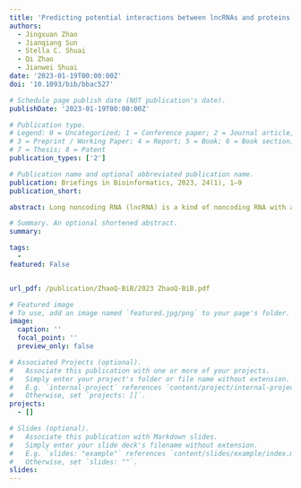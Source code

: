 ```yaml
---
title: 'Predicting potential interactions between lncRNAs and proteins via combined graph auto-encoder methods'
authors:
  - Jingxuan Zhao
  - Jianqiang Sun
  - Stella C. Shuai
  - Qi Zhao
  - Jianwei Shuai
date: '2023-01-19T00:00:00Z'
doi: '10.1093/bib/bbac527'

# Schedule page publish date (NOT publication's date).
publishDate: '2023-01-19T00:00:00Z'

# Publication type.
# Legend: 0 = Uncategorized; 1 = Conference paper; 2 = Journal article;
# 3 = Preprint / Working Paper; 4 = Report; 5 = Book; 6 = Book section;
# 7 = Thesis; 8 = Patent
publication_types: ['2']

# Publication name and optional abbreviated publication name.
publication: Briefings in Bioinformatics, 2023, 24(1), 1–9
publication_short: 

abstract: Long noncoding RNA (lncRNA) is a kind of noncoding RNA with a length of more than 200 nucleotide units. Numerous research studies have proven that although lncRNAs cannot be directly translated into proteins, lncRNAs still play an important role in human growth processes by interacting with proteins. Since traditional biological experiments often require a lot of time and material costs to explore potential lncRNA–protein interactions (LPI), several computational models have been proposed for this task. In this study, we introduce a novel deep learning method known as combined graph auto-encoders (LPICGAE) to predict potential human LPIs. First, we apply a variational graph auto-encoder to learn the low dimensional representations from the high-dimensional features of lncRNAs and proteins. Then the graph auto-encoder is used to reconstruct the adjacency matrix for inferring potential interactions between lncRNAs and proteins. Finally, we minimize the loss of the two processes alternately to gain the final predicted interaction matrix. The result in 5-fold cross-validation experiments illustrates that our method achieves an average area under receiver operating characteristic curve of 0.974 and an average accuracy of 0.985, which is better than those of existing six state-of-the-art computational methods. We believe that LPICGAE can help researchers to gain more potential relationships between lncRNAs and proteins effectively.

# Summary. An optional shortened abstract.
summary: 

tags:
  - 
featured: False


url_pdf: /publication/ZhaoQ-BiB/2023 ZhaoQ-BiB.pdf

# Featured image
# To use, add an image named `featured.jpg/png` to your page's folder.
image:
  caption: ''
  focal_point: ''
  preview_only: false

# Associated Projects (optional).
#   Associate this publication with one or more of your projects.
#   Simply enter your project's folder or file name without extension.
#   E.g. `internal-project` references `content/project/internal-project/index.md`.
#   Otherwise, set `projects: []`.
projects:
  - []

# Slides (optional).
#   Associate this publication with Markdown slides.
#   Simply enter your slide deck's filename without extension.
#   E.g. `slides: "example"` references `content/slides/example/index.md`.
#   Otherwise, set `slides: ""`.
slides:
---
```



